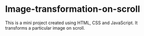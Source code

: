 # Image-transformation-on-scroll
This is a mini project created using HTML, CSS and JavaScript. It transforms a particular image on scroll. 
